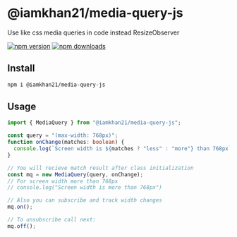 # @iamkhan21/media-query-js

Use like css media queries in code instead ResizeObserver

[![npm version](https://badgen.net/npm/v/@iamkhan21/media-query-js)](https://npm.im/@iamkhan21/media-query-js) [![npm downloads](https://badgen.net/npm/dm/@iamkhan21/media-query-js)](https://npm.im/@iamkhan21/media-query-js)

## Install

```bash
npm i @iamkhan21/media-query-js
```

## Usage

```ts
import { MediaQuery } from "@iamkhan21/media-query-js";

const query = "(max-width: 768px)";
function onChange(matches: boolean) {
  console.log(`Screen width is ${matches ? "less" : "more"} than 768px`);
}

// You will recieve match result after class initialization
const mq = new MediaQuery(query, onChange);
// For screen width more than 768px
// console.log("Screen width is more than 768px")

// Also you can subscribe and track width changes
mq.on();

// To unsubscribe call next:
mq.off();
```

